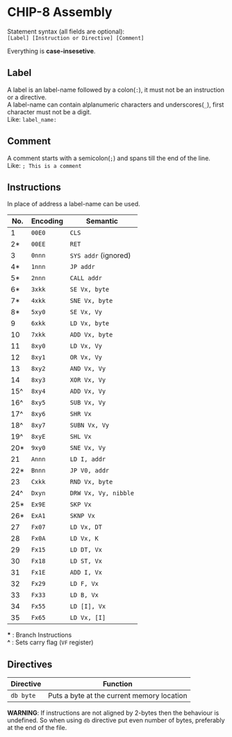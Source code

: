 CHIP-8 Assembly 
===

Statement syntax (all fields are optional):  
`[Label] [Instruction or Directive] [Comment]`

Everything is **case-insesetive**.

Label
---
A label is an label-name followed by a colon(`:`), it must not be an instruction or a directive.  
A label-name can contain alplanumeric characters and underscores(`_`), first character must not be a digit.  
Like: `label_name:`

Comment
---
A comment starts with a semicolon(`;`) and spans till the end of the line.  
Like: `; This is a comment`

Instructions
---
In place of address a label-name can be used.


| No. | Encoding | Semantic             |
| --- | -------- | -------------------- |
| 1   | `00E0`   | `CLS`                |
| 2*  | `00EE`   | `RET`                |
| 3   | `0nnn`   | `SYS addr` (ignored) |
| 4*  | `1nnn`   | `JP addr`            |
| 5*  | `2nnn`   | `CALL addr`          |
| 6*  | `3xkk`   | `SE Vx, byte`        |
| 7*  | `4xkk`   | `SNE Vx, byte`       |
| 8*  | `5xy0`   | `SE Vx, Vy`          |
| 9   | `6xkk`   | `LD Vx, byte`        |
| 10  | `7xkk`   | `ADD Vx, byte`       |
| 11  | `8xy0`   | `LD Vx, Vy`          |
| 12  | `8xy1`   | `OR Vx, Vy`          |
| 13  | `8xy2`   | `AND Vx, Vy`         |
| 14  | `8xy3`   | `XOR Vx, Vy`         |
| 15^ | `8xy4`   | `ADD Vx, Vy`         |
| 16^ | `8xy5`   | `SUB Vx, Vy`         |
| 17^ | `8xy6`   | `SHR Vx`             |
| 18^ | `8xy7`   | `SUBN Vx, Vy`        |
| 19^ | `8xyE`   | `SHL Vx`             |
| 20* | `9xy0`   | `SNE Vx, Vy`         |
| 21  | `Annn`   | `LD I, addr`         |
| 22* | `Bnnn`   | `JP V0, addr`        |
| 23  | `Cxkk`   | `RND Vx, byte`       |
| 24^ | `Dxyn`   | `DRW Vx, Vy, nibble` |
| 25* | `Ex9E`   | `SKP Vx`             |
| 26* | `ExA1`   | `SKNP Vx`            |
| 27  | `Fx07`   | `LD Vx, DT`          |
| 28  | `Fx0A`   | `LD Vx, K`           |
| 29  | `Fx15`   | `LD DT, Vx`          |
| 30  | `Fx18`   | `LD ST, Vx`          |
| 31  | `Fx1E`   | `ADD I, Vx`          |
| 32  | `Fx29`   | `LD F, Vx`           |
| 33  | `Fx33`   | `LD B, Vx`           |
| 34  | `Fx55`   | `LD [I], Vx`         |
| 35  | `Fx65`   | `LD Vx, [I]`         |

__*__ : Branch Instructions  
__^__ : Sets carry flag (`VF` register)

Directives
---

| Directive | Function                                   |
| --------- | ------------------------------------------ |
| `db byte` | Puts a byte at the current memory location |

**WARNING**: If instructions are not aligned by 2-bytes then the behaviour is undefined. So when using `db` directive put even number of bytes, preferably at the end of the file.

